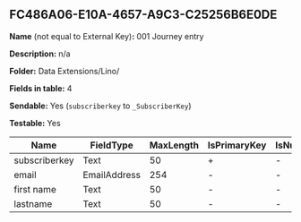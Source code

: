 ## FC486A06-E10A-4657-A9C3-C25256B6E0DE

**Name** (not equal to External Key)**:** 001 Journey entry

**Description:** n/a

**Folder:** Data Extensions/Lino/

**Fields in table:** 4

**Sendable:** Yes (`subscriberkey` to `_SubscriberKey`)

**Testable:** Yes

| Name | FieldType | MaxLength | IsPrimaryKey | IsNullable | DefaultValue |
| --- | --- | --- | --- | --- | --- |
| subscriberkey | Text | 50 | + | - |  |
| email | EmailAddress | 254 | - | - |  |
| first name | Text | 50 | - | - |  |
| lastname | Text | 50 | - | - |  |
